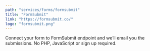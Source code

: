 ```yaml
---
path: "services/forms/formsubmit"
title: "FormSubmit"
link: "https://formsubmit.co/"
logo: "formsubmit.png"
---
```


Connect your form to FormSubmit endpoint and we’ll email you the submissions. No PHP, JavaScript or sign up required.
